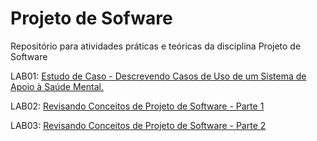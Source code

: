 # Projeto de Sofware

Repositório para atividades práticas e teóricas da disciplina Projeto de Software


LAB01: [Estudo de Caso - Descrevendo Casos de Uso de um Sistema de Apoio à Saúde Mental.](labs/lab-mentcare.md)

LAB02: [Revisando Conceitos de Projeto de Software - Parte 1](labs/lab-conceitos-basicos-parte1.md)

LAB03: [Revisando Conceitos de Projeto de Software - Parte 2](labs/lab-conceitos-basicos-parte2.md)
